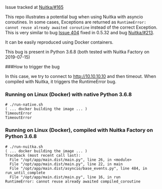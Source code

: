 Issue tracked at [Nuitka/#165](https://github.com/Nuitka/Nuitka/issues/165)

This repo illustrates a potential bug when using Nuitka with asyncio coroutines. In some cases, Exceptions are returned as `RuntimeError: cannot reuse already awaited coroutine` instead of the correct Exception. This is very similar to bug [Issue 404](http://bugs.nuitka.net/issue404) fixed in 0.5.32 and bug [Nuitka/#213](https://github.com/Nuitka/Nuitka/issues/213).

It can be easily reproduced using Docker containers.

This bug is present in Python 3.6.8 (both tested with Nuitka Factory on 2019-07-15)

###How to trigger the bug

In this case, we try to connect to http://10.10.10.10 and then timeout. When compiled with Nuitka, it triggers the RuntimeError bug.

### Running on Linux (Docker) with native Python 3.6.8

```
# ./run-native.sh
( ... docker building the image ... )
TimeoutError
TimeoutError
```

### Running on Linux (Docker), compiled with Nuitka Factory on Python 3.6.8

```
# ./run-nuitka.sh
( ... docker building the image ... )
Traceback (most recent call last):
  File "/opt/app/main.dist/main.py", line 26, in <module>
  File "/opt/app/main.dist/main.py", line 22, in main
  File "/opt/app/main.dist/asyncio/base_events.py", line 484, in run_until_complete
  File "/opt/app/main.dist/main.py", line 16, in run
RuntimeError: cannot reuse already awaited compiled_coroutine
```
